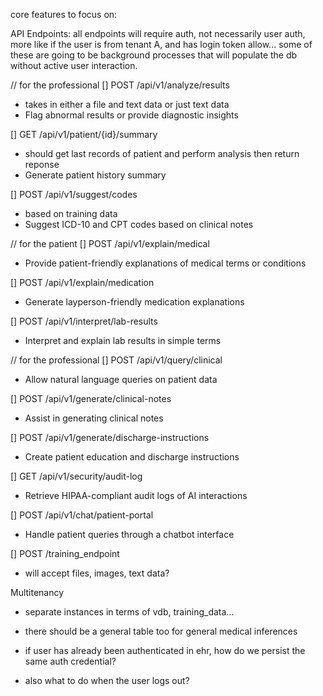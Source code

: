 core features to focus on:

API Endpoints:
all endpoints will require auth, not necessarily user auth, more like if the user is from tenant A, and has login token allow...
some of these are going to be background processes that will populate the db without active user interaction.

//  for the professional
[] POST /api/v1/analyze/results
   - takes in either a file and text data or just text data
   - Flag abnormal results or provide diagnostic insights

[] GET /api/v1/patient/{id}/summary
   - should get last records of patient and perform analysis then return reponse
   - Generate patient history summary

[] POST /api/v1/suggest/codes
   - based on training data
   - Suggest ICD-10 and CPT codes based on clinical notes

// for the patient
[] POST /api/v1/explain/medical
   - Provide patient-friendly explanations of medical terms or conditions

[] POST /api/v1/explain/medication
   - Generate layperson-friendly medication explanations

[] POST /api/v1/interpret/lab-results
   - Interpret and explain lab results in simple terms

// for the professional
[] POST /api/v1/query/clinical
   - Allow natural language queries on patient data

[] POST /api/v1/generate/clinical-notes
   - Assist in generating clinical notes

[] POST /api/v1/generate/discharge-instructions
   - Create patient education and discharge instructions

[] GET /api/v1/security/audit-log
   - Retrieve HIPAA-compliant audit logs of AI interactions

[] POST /api/v1/chat/patient-portal
   - Handle patient queries through a chatbot interface

[] POST /training_endpoint
   - will accept files, images, text data?

Multitenancy
- separate instances in terms of vdb, training_data...
- there should be a general table too for general medical inferences

- if user has already been authenticated in ehr, how do we persist the same auth credential?
- also what to do when the user logs out?